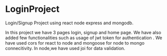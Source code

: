 # LoginProject
Login/Signup Project using react node express and mongodb.




In this project we have 3 pages login, signup and home page.
We have also added few functionalities such as usage of jwt token for authentication .
We have used cors for react to node and mongoose for node to mongo connecitivity.
In node,we have used joi for data validation.
